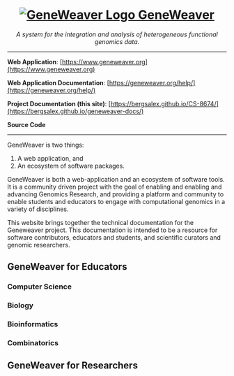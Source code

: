 <a href="https://www.geneweaver.org">
    <h1 align="center">
        <img src="https://geneweaver.org/static/images/GW2-logo.png" alt="GeneWeaver Logo" style="vertical-align: top">
        GeneWeaver
    </h1>
</a>
<p align="center">
    <em>A system for the integration and analysis of heterogeneous functional genomics data.</em>
</p>

[//]: # (!!! Warning)

[//]: # (    This documentation is a work in progress. Please check back often for updates.)

---
**Web Application**: [https://www.geneweaver.org](https://www.geneweaver.org)

**Web Application Documentation**: [https://geneweaver.org/help/](https://geneweaver.org/help/)

**Project Documentation (this site)**: [https://bergsalex.github.io/CS-8674/](https://bergsalex.github.io/geneweaver-docs/)

**Source Code**

---
GeneWeaver is two things: 

1. A web application, and 
2. An ecosystem of software packages.

GeneWeaver is both a web-application and an ecosystem of software tools. It is a community driven project with the goal
of enabling and enabling and advancing Genomics Research, and providing a platform and community to enable students and
educators to engage with computational genomics in a variety of disciplines.

This website brings together the technical documentation for the Geneweaver project. This documentation is 
intended to be a resource for software contributors, educators and students, and scientific curators and genomic 
researchers.

## GeneWeaver for Educators

### Computer Science

### Biology

### Bioinformatics

### Combinatorics

## GeneWeaver for Researchers





[//]: # (The documentation is divided into three sections:)

[//]: # ()
[//]: # ([Contribution Guidelines]&#40;../docs-aside/Contributing&#41;{ .md-button })

[//]: # ()
[//]: # (- Contribution Guidelines Documentation providing guidelines for contributing to the Geneweaver )

[//]: # (   project. These documentation pages are intended to be a resource for all contributors to the Geneweaver project.)

[//]: # ()
[//]: # ([Website Documentation]&#40;Website%20Documentation&#41;{ .md-button })

[//]: # ()
[//]: # (- Documentation providing technical details describing usage of the )

[//]: # (Geneweaver website. These tutorials and reference pages cover all aspects of using the Geneweaver website, from)

[//]: # (basic usage to advanced features. These documentation pages are intended to be a resource for scientific curators)

[//]: # (and genomic researchers.)

[//]: # ()
[//]: # ([Textbooks]&#40;../docs-aside/Textbooks&#41;{ .md-button })

[//]: # ()
[//]: # (- Documentation and tutorials on utilizing the Geneweaver project and its resources in an )

[//]: # (educational context. This documentation provides examples and frameworks for utilizing the Geneweaver project in both)

[//]: # (single subject and multidisciplinary educational contexts. These documentation pages are intended to be a resource)

[//]: # (for both educators and students.)
